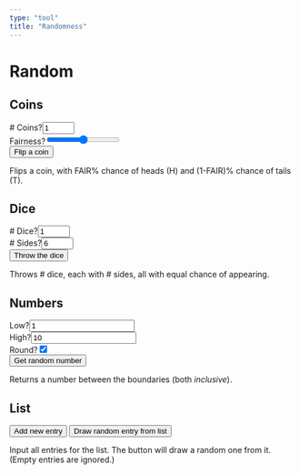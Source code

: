 ```yaml
---
type: "tool"
title: "Randomness"
---
```


<h1>Random</h1>

<div class="tool-block">
    <h2>Coins</h2>
    <div id="coinFeedback" class="feedback"></div>
    <div class="settings-block">
        <div class="setting"><label for="numberOfCoins"># Coins?</label><input id="numberOfCoins" type="number" value="1" min="1" max="10" /></div>
        <div class="setting"><label for="fairnessOfCoins">Fairness?</label><input id="fairnessOfCoins" type="range" value="50" min="0" max="100" /></div>
    </div>
    <button id="coin">Flip a coin</button>
    <p class="desc">Flips a coin, with FAIR% chance of heads (H) and (1-FAIR)% chance of tails (T).</p>
</div>

<div class="tool-block">
    <h2>Dice</h2>
    <div id="diceFeedback" class="feedback"></div>
    <div class="settings-block">
        <div class="setting"><label for="numberOfDice"># Dice?</label><input id="numberOfDice" type="number" value="1" min="1" max="10" /></div>
        <div class="setting"><label for="sidesOnDice"># Sides?</label><input id="sidesOnDice" type="number" value="6" min="1" max="64" /></div>
    </div>
    <button id="dice">Throw the dice</button>
    <p class="desc">Throws # dice, each with # sides, all with equal chance of appearing.</p>
</div>

<div class="tool-block">
    <h2>Numbers</h2>
    <div id="numberFeedback" class="feedback"></div>
    <div class="settings-block">
        <div class="setting"><label for="numberMin">Low?</label><input id="numberMin" type="number" value="1" /></div>
        <div class="setting"><label for="numberMax">High?</label><input id="numberMax" type="number" value="10" /></div>
        <div class="setting"><label for="numberInteger">Round?</label><input id="numberInteger" type="checkbox" checked /></div>
    </div>
    <button id="number">Get random number</button>
    <p class="desc">Returns a number between the boundaries (both <em>inclusive</em>).</p>
</div>

<div class="tool-block">
    <h2>List</h2>
    <div id="listFeedback" class="feedback"></div>
    <div id="listContainer" class="list-container"></div>
    <button id="listAdd">Add new entry</button>
    <button id="list">Draw random entry from list</button>
    <p class="desc">Input all entries for the list. The button will draw a random one from it. (Empty entries are ignored.)</p>
</div>

<script>

</script>

